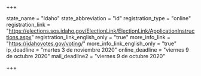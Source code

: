 +++

state_name = "Idaho"
state_abbreviation = "id"
registration_type = "online"
registration_link = "https://elections.sos.idaho.gov/ElectionLink/ElectionLink/ApplicationInstructions.aspx"
registration_link_english_only = "true"
more_info_link = "https://idahovotes.gov/voting/"
more_info_link_english_only = "true"
ip_deadline = "martes 3 de noviembre 2020"
online_deadline = "viernes 9 de octubre 2020"
mail_deadline2 = "viernes 9 de octubre 2020"

+++